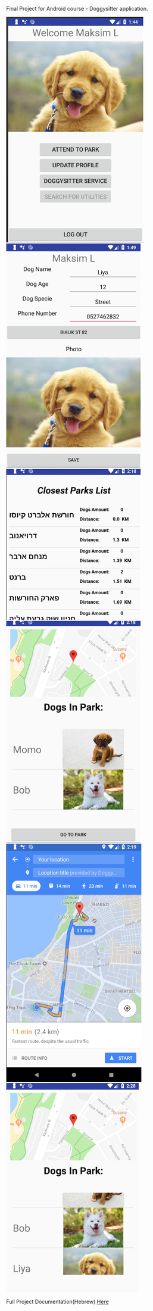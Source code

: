 
Final Project for Android course - Doggysitter application.

<img src="screenshots/1.png"/>
<img src="screenshots/2.png"/>
<img src="screenshots/3.png"/>
<img src="screenshots/4.png"/>
<img src="screenshots/5.png"/>
<img src="screenshots/6.png"/>

Full Project Documentation(Hebrew) <a href="screenshots/DoggysitterFinal.pdf"> Here </a>
